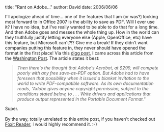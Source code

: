 
title: "Rant on Adobe..."
author: David
date: 2006/06/06

I'll apologize ahead of time... one of the features that I am (or was?) looking most forward to in Office 2007 is the ability to save as PDF. Will I ever use it? I have no idea, but I've really wanted to be able to do that for a long time. And then Adobe goes and messes the whole thing up. How in the world can they truthfully justify letting everyone else (Apple, OpenOffice, etc) have this feature, but Microsoft can't?!? Give me a break! If they didn't want companies putting this feature in, they never should have opened the format in the first place! Via this <a href="http://digg.com/software/Why_the_Adobe_and_Microsoft_Deal_Fell_Through">digg post</a>, I came across this article from the <a href="http://www.washingtonpost.com/wp-dyn/content/article/2006/06/05/AR2006060501315.html?nav=rss_technology">Washington Post</a>. The article states it best: <blockquote><i>Then there's the thought that Adobe's Acrobat, at $299, will compete poorly with any free save-as-PDF option. But Adobe had to have foreseen that possibility when it issued a blanket invitation to the world to write PDF-compatible software. As its own documentation reads, "Adobe gives anyone copyright permission, subject to the conditions stated below, to . . . Write drivers and applications that produce output represented in the Portable Document Format."</i></blockquote> Super.<br /><br />By the way, totally unrelated to this entire post, if you haven't checked out <a href="http://www.foxitsoftware.com/pdf/rd_intro.php">Foxit Reader</a>, I would highly recommend it. :-)

